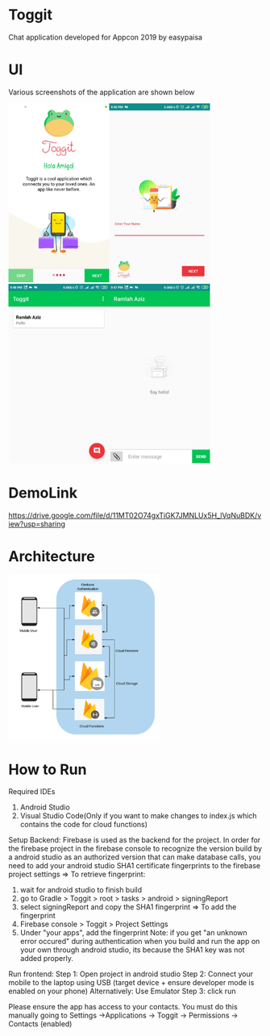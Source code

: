 # Toggit
Chat application developed for Appcon 2019 by easypaisa

# UI
Various screenshots of the application are shown below

<img src="https://github.com/RamlahAziz/Toggit/blob/master/blob/app-landing-page-4.jpeg" width="200"><img src="https://github.com/RamlahAziz/Toggit/blob/master/blob/get-customer-details.jpeg" width="200">
<img src="https://github.com/RamlahAziz/Toggit/blob/master/blob/home-page.jpeg" width="200"><img src="https://github.com/RamlahAziz/Toggit/blob/master/blob/empty-chat.jpeg" width="200">


# DemoLink
https://drive.google.com/file/d/11MT02O74gxTiGK7JMNLUx5H_lVqNuBDK/view?usp=sharing

# Architecture
<img src="https://github.com/RamlahAziz/Toggit/blob/master/blob/architecture.png" width="300">

# How to Run
Required IDEs
1. Android Studio
2. Visual Studio Code(Only if you want to make changes to index.js which contains the code for cloud functions)

Setup Backend:
Firebase is used as the backend for the project.
In order for the firebase project in the firebase console to recognize the version build by a android studio as an authorized version 
that can make database calls, you need to add your android studio SHA1 certificate fingerprints to the firebase project settings
=> To retrieve fingerprint:
  1. wait for android studio to finish build
  2. go to Gradle > Toggit > root > tasks > android > signingReport
  3. select signingReport and copy the SHA1 fingerprint
=> To add the fingerprint
  1. Firebase console > Toggit > Project Settings
  2. Under "your apps", add the fingerprint
Note: if you get "an unknown error occured" during authentication when you build and run the app on your own through android studio,
its because the SHA1 key was not added properly.

Run frontend:
Step 1: Open project in android studio
Step 2: Connect your mobile to the laptop using USB (target device + ensure developer mode is enabled on your phone)
        Alternatively: Use Emulator
Step 3: click run

Please ensure the app has access to your contacts. You must do this manually going to Settings ->Applications -> Toggit -> Permissions -> Contacts (enabled)
